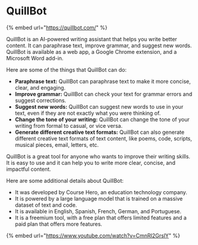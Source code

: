 # QuillBot

{% embed url="https://quillbot.com/" %}

QuillBot is an AI-powered writing assistant that helps you write better content. It can paraphrase text, improve grammar, and suggest new words. QuillBot is available as a web app, a Google Chrome extension, and a Microsoft Word add-in.

Here are some of the things that QuillBot can do:

* **Paraphrase text:** QuillBot can paraphrase text to make it more concise, clear, and engaging.
* **Improve grammar:** QuillBot can check your text for grammar errors and suggest corrections.
* **Suggest new words:** QuillBot can suggest new words to use in your text, even if they are not exactly what you were thinking of.
* **Change the tone of your writing:** QuillBot can change the tone of your writing from formal to casual, or vice versa.
* **Generate different creative text formats:** QuillBot can also generate different creative text formats of text content, like poems, code, scripts, musical pieces, email, letters, etc.

QuillBot is a great tool for anyone who wants to improve their writing skills. It is easy to use and it can help you to write more clear, concise, and impactful content.

Here are some additional details about QuillBot:

* It was developed by Course Hero, an education technology company.
* It is powered by a large language model that is trained on a massive dataset of text and code.
* It is available in English, Spanish, French, German, and Portuguese.
* It is a freemium tool, with a free plan that offers limited features and a paid plan that offers more features.

{% embed url="https://www.youtube.com/watch?v=CmnRI2GrslY" %}
